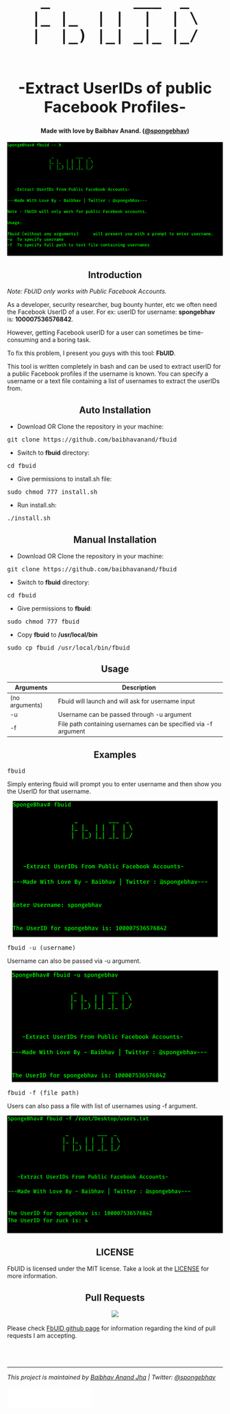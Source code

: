 <h1 align="center" style="font-size:36px;font-weight:bold;"><pre>
_         ___  _
|_ |_  | |  |  | \
|  |_) |_| _|_ |_/</pre><br>
        -Extract UserIDs of public Facebook Profiles-
</h1>
<h4 align="center">
    <strong>Made with love by Baibhav Anand. (<a href='https://twitter.com/spongebhav' target="_blank">@spongebhav</a>)</strong>
</h4>
<p align="center">
    <img src="screenshots/FbUIDhelp.png">
</p>

<h2 align="center">
  <strong>Introduction</strong>
 </h2>

*Note: FbUID only works with Public Facebook Accounts.*

As a developer, security researcher, bug bounty hunter, etc we often need the Facebook UserID of a user. For ex: userID for username: <strong>spongebhav</strong> is: <strong>100007536576842</strong>.

However, getting Facebook userID for a user can sometimes be time-consuming and a boring task.

To fix this problem, I present you guys with this tool: **FbUID**.

This tool is written completely in bash and can be used to extract userID for a public Facebook profiles if the username is known. You can specify a username or a text file containing a list of usernames to extract the userIDs from.


<h2 align="center">
  <strong>Auto Installation</strong>
 </h2>

* Download OR Clone the repository in your machine:
<pre>git clone https://github.com/baibhavanand/fbuid</pre>

* Switch to **fbuid** directory:
<pre>cd fbuid</pre>

* Give permissions to install.sh file:
<pre>sudo chmod 777 install.sh</pre>

* Run install.sh:
<pre>./install.sh</pre>


<h2 align="center">
  <strong>Manual Installation</strong>
 </h2>

* Download OR Clone the repository in your machine:
<pre>git clone https://github.com/baibhavanand/fbuid</pre>

* Switch to **fbuid** directory:
<pre>cd fbuid</pre>

* Give permissions to **fbuid**:
<pre>sudo chmod 777 fbuid</pre>

* Copy **fbuid** to **/usr/local/bin**
<pre>sudo cp fbuid /usr/local/bin/fbuid</pre>

<h2 align="center">
  <strong>Usage</strong>
 </h2>
 
 
 Arguments    | Description
------------- |-------------
(no arguments)            | Fbuid will launch and will ask for username input
-u            | Username can be passed through -u argument
-f            | File path containing usernames can be specified via -f argument


<h2 align="center">
  <strong>Examples</strong>
 </h2>
 
  <pre>fbuid</pre>
  Simply entering fbuid will prompt you to enter username and then show you the UserID for that username.
  
  <p align="center">
    <img src="screenshots/FbUIDnormal.png">
</p>
  
  <pre>fbuid -u (username)</pre>
  Username can also be passed via -u argument.
  
  <p align="center">
    <img src="screenshots/fbuidUarg.png">
</p>

  <pre>fbuid -f (file path)</pre>
  Users can also pass a file with list of usernames using -f argument.
  
  <p align="center">
    <img src="screenshots/fbuidFarg.png">
</p>

<h2 align="center">
  <strong>LICENSE</strong>
 </h2>
 
 FbUID is licensed under the MIT license. Take a look at the [LICENSE](https://github.com/baibhavanand/fbuid/blob/main/LICENSE) for more information.


<h2 align="center">
  <strong>Pull Requests</strong>
 </h2>
<p align="center">
    <a href="https://github.com/baibhavanand/fbuid/pulls"><img src="https://img.shields.io/badge/PRs-welcome-brightgreen.svg?style=flat-square"></a>
</p>

Please check [FbUID github page](https://github.com/baibhavanand/fbuid) for information regarding the kind of pull requests I am accepting.
<br><br><br><br>
<hr>
<i>This project is maintained by <a href="https://github.com/baibhavanand">Baibhav Anand Jha</a> | Twitter: <a href="https://twitter.com/spongebhav">@spongebhav</a></i>

<a href="https://twitter.com/spongebhav"><img src="screenshots/signature.png" width="200" height="50"></a>
